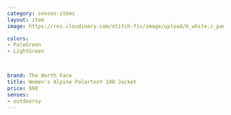 ```yaml
---
category: senses-items
layout: item
image: https://res.cloudinary.com/stitch-fix/image/upload/b_white,c_pad,dpr_1.0,f_auto,h_150,q_auto,w_150/v1698886133/uxznj2vxcfhedfogv5yw.jpg

colors: 
- PaleGreen
- LightGreen



brand: The North Face
title: Women's Alpine Polartec® 100 Jacket
price: $90
senses:
- outdoorsy
---
```







